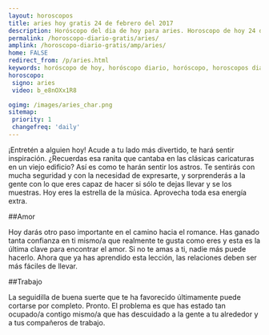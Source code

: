 ```yaml
---
layout: horoscopos
title: aries hoy gratis 24 de febrero del 2017 
description: Horóscopo del dia de hoy para aries. Horoscopo de hoy 24 de febrero del 2017. Las predicciones de amor, trabajo, vida personal gratis.
permalink: /horoscopo-diario-gratis/aries/
amplink: /horoscopo-diario-gratis/amp/aries/
home: FALSE
redirect_from: /p/aries.html
keywords: horóscopo de hoy, horóscopo diario, horóscopo, horoscopos diarios gratis del dia de hoy, horóscopo diario gratis,horóscopo 2017, horóscopo esperanza gracia, horoscopo aries hoy, horoscop, horóscopos gratis, horoscopo aries, horoscopo aries 2017, Tarot, Astrologia, Zodíaco, aries, horoscopo gratis
horoscopo:
 signo: aries
 video: b_e8nOXx1R8

ogimg: /images/aries_char.png
sitemap:
 priority: 1
 changefreq: 'daily'
---
```



¡Entretén a alguien hoy! Acude a tu lado más divertido, te hará sentir inspiración. ¿Recuerdas esa ranita que cantaba en las clásicas caricaturas en un viejo edificio? Así es como te harán sentir los astros. Te sentirás con mucha seguridad y con la necesidad de expresarte, y sorprenderás a la gente con lo que eres capaz de hacer si sólo te dejas llevar y se los muestras. Hoy eres la estrella de la música. Aprovecha toda esa energía extra.

##Amor

Hoy darás otro paso importante en el camino hacia el romance. Has ganado tanta confianza en ti mismo/a que realmente te gusta como eres y esta es la última clave para encontrar el amor. Si no te amas a ti, nadie más puede hacerlo. Ahora que ya has aprendido esta lección, las relaciones deben ser más fáciles de llevar.

##Trabajo

La seguidilla de buena suerte que te ha favorecido últimamente puede cortarse por completo. Pronto. El problema es que has estado tan ocupado/a contigo mismo/a que has descuidado a la gente a tu alrededor y a tus compañeros de trabajo.